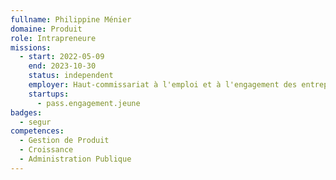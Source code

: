 ```yaml
---
fullname: Philippine Ménier
domaine: Produit
role: Intrapreneure
missions:
  - start: 2022-05-09
    end: 2023-10-30
    status: independent
    employer: Haut-commissariat à l'emploi et à l'engagement des entreprises
    startups:
      - pass.engagement.jeune
badges:
  - segur
competences:
  - Gestion de Produit
  - Croissance
  - Administration Publique
---
```

